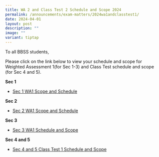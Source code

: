 ```yaml
---
title: WA 2 and Class Test 2 Schedule and Scope 2024
permalink: /announcements/exam-matters/2024wa1andclasstest1/
date: 2024-04-01
layout: post
description: ""
image: ""
variant: tiptap
---
```

<p>To all BBSS students,</p><p>Please click on the link below to view your schedule and scope for Weighted Assessment 1(for Sec 1-3) and Class Test schedule and scope (for Sec 4 and 5).</p><p><strong>Sec 1</strong></p><ul data-tight="true" class="tight"><li><p><a href="/files/Sec_1_WA1_Scope_and_Schedule.pdf" rel="noopener noreferrer nofollow" target="_blank">Sec 1 WA1 Scope and Schedule</a></p></li></ul><p><strong>Sec 2</strong></p><ul data-tight="true" class="tight"><li><p><a href="/files/Sec_2_WA1_Schedule_and_Scope_2024.pdf" rel="noopener noreferrer nofollow" target="_blank">Sec 2 WA1 Scope and Schedule</a></p></li></ul><p><strong>Sec 3</strong></p><ul data-tight="true" class="tight"><li><p><a href="/files/Sec_3_WA1_Schedule_and_Scope_2024.pdf" rel="noopener noreferrer nofollow" target="_blank">Sec 3 WA1 Schedule and Scope</a></p></li></ul><p><strong>Sec 4 and 5</strong></p><ul data-tight="true" class="tight"><li><p><a href="/files/Sec_4_and_5_Class_Test_1_Schedule_and_Scope_2024.pdf" rel="noopener noreferrer nofollow" target="_blank">Sec 4 and 5 Class Test 1 Schedule and Scope</a></p></li></ul><p></p>